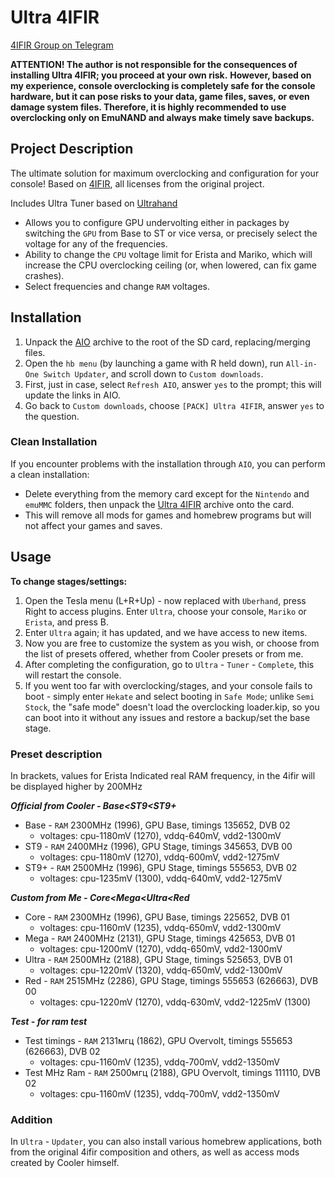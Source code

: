 # Ultra 4IFIR

[4IFIR Group on Telegram](https://t.me/For4ifir)

**ATTENTION! The author is not responsible for the consequences of installing Ultra 4IFIR; you proceed at your own risk.**
**However, based on my experience, console overclocking is completely safe for the console hardware, but it can pose risks to your data, game files, saves, or even damage system files. Therefore, it is highly recommended to use overclocking only on EmuNAND and always make timely save backups.**

## Project Description
The ultimate solution for maximum overclocking and configuration for your console!
Based on [4IFIR](https://github.com/rashevskyv/4IFIR), all licenses from the original project.

Includes Ultra Tuner based on [Ultrahand](https://github.com/ppkantorski/Ultrahand-Overlay)
- Allows you to configure GPU undervolting either in packages by switching the `GPU` from Base to ST or vice versa, or precisely select the voltage for any of the frequencies.
- Ability to change the `CPU` voltage limit for Erista and Mariko, which will increase the CPU overclocking ceiling (or, when lowered, can fix game crashes).
- Select frequencies and change `RAM` voltages.

## Installation

1. Unpack the [AIO](https://github.com/redraz/Ultra-4ifir/raw/main/AIO/AIO.zip) archive to the root of the SD card, replacing/merging files.
2. Open the `hb menu` (by launching a game with R held down), run `All-in-One Switch Updater`, and scroll down to `Custom downloads`.
3. First, just in case, select `Refresh AIO`, answer `yes` to the prompt; this will update the links in AIO.
4. Go back to `Custom downloads`, choose `[PACK] Ultra 4IFIR`, answer `yes` to the question.

### Clean Installation
If you encounter problems with the installation through `AIO`, you can perform a clean installation:
- Delete everything from the memory card except for the `Nintendo` and `emuMMC` folders, then unpack the [Ultra 4IFIR](https://github.com/redraz/Ultra-4ifir/raw/main/Ultra%204IFIR/Ultra%204IFIR.zip) archive onto the card.
- This will remove all mods for games and homebrew programs but will not affect your games and saves.

## Usage
**To change stages/settings:**
1. Open the Tesla menu (L+R+Up) - now replaced with `Uberhand`, press Right to access plugins. Enter `Ultra`, choose your console, `Mariko` or `Erista`, and press B.
2. Enter `Ultra` again; it has updated, and we have access to new items.
3. Now you are free to customize the system as you wish, or choose from the list of presets offered, whether from Cooler presets or from me.
4. After completing the configuration, go to `Ultra` - `Tuner` - `Complete`, this will restart the console.
5. If you went too far with overclocking/stages, and your console fails to boot - simply enter `Hekate` and select booting in `Safe Mode`; unlike `Semi Stock`, the "safe mode" doesn't load the overclocking loader.kip, so you can boot into it without any issues and restore a backup/set the base stage.

### Preset description
In brackets, values for Erista
Indicated real RAM frequency, in the 4ifir will be displayed higher by 200MHz

***Official from Cooler - Base<ST9<ST9+***
- Base - `RAM` 2300MHz (1996), GPU Base,
timings 135652, DVB 02
   - voltages: cpu-1180mV (1270), vddq-640mV, vdd2-1300mV
- ST9 - `RAM` 2400MHz (1996), GPU Stage,
timings 345653, DVB 00
   - voltages: cpu-1180mV (1270), vddq-600mV, vdd2-1275mV
- ST9+ - `RAM` 2500MHz (1996), GPU Stage,
timings 555653, DVB 02
   - voltages: cpu-1235mV (1300), vddq-640mV, vdd2-1275mV

***Custom from Me - Core<Mega<Ultra<Red***
- Core - `RAM` 2300MHz (1996), GPU Base,
timings 225652, DVB 01
   - voltages: cpu-1160mV (1235), vddq-650mV, vdd2-1300mV
- Mega - `RAM` 2400MHz (2131), GPU Stage,
timings 425653, DVB 01
   - voltages: cpu-1200mV (1270), vddq-650mV, vdd2-1300mV
- Ultra - `RAM` 2500MHz (2188), GPU Stage,
timings 525653, DVB 01
   - voltages: cpu-1220mV (1320), vddq-650mV, vdd2-1300mV
- Red - `RAM` 2515MHz (2286), GPU Stage,
timings 555653 (626663), DVB 00
   - voltages: cpu-1220mV (1270), vddq-630mV, vdd2-1225mV (1300)

***Test - for ram test***
- Test timings - `RAM` 2131мгц (1862), GPU Overvolt,
timings 555653 (626663), DVB 02
   - voltages: cpu-1160mV (1235), vddq-700mV, vdd2-1350mV
- Test MHz Ram - `RAM` 2500мгц (2188), GPU Overvolt,
timings 111110, DVB 02
   - voltages: cpu-1160mV (1235), vddq-700mV, vdd2-1350mV

### Addition


In `Ultra` - `Updater`, you can also install various homebrew applications, both from the original 4ifir composition and others, as well as access mods created by Cooler himself.